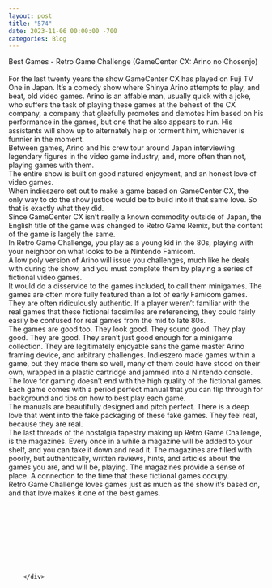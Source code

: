 ```yaml
---
layout: post
title: "574"
date: 2023-11-06 00:00:00 -700
categories: Blog
---
```


<div class="blog-content">
				<div class="paragraph"><span><span>Best Games - Retro Game Challenge (GameCenter CX: Arino no Chosenjo)</span></span><br><span></span><br><span><span>For the last twenty years the show GameCenter CX has played on Fuji TV One in Japan. It&rsquo;s a comedy show where Shinya Arino attempts to play, and beat, old video games. Arino is an affable man, usually quick with a joke, who suffers the task of playing these games at the behest of the CX company, a company that gleefully promotes and demotes him based on his performance in the games, but one that he also appears to run. His assistants will show up to alternately help or torment him, whichever is funnier in the moment.</span></span><br><span></span><span><span>Between games, Arino and his crew tour around Japan interviewing legendary figures in the video game industry, and, more often than not, playing games with them.</span></span><br><span></span><span><span>The entire show is built on good natured enjoyment, and an honest love of video games.&nbsp;</span></span><br><span></span><span><span>When indieszero set out to make a game based on GameCenter CX, the only way to do the show justice would be to build into it that same love. So that is exactly what they did.&nbsp;</span></span><br><span></span><span><span>Since GameCenter CX isn&rsquo;t really a known commodity outside of Japan, the English title of the game was changed to Retro Game Remix, but the content of the game is largely the same.</span></span><br><span></span><span><span>In Retro Game Challenge, you play as a young kid in the 80s, playing with your neighbor on what looks to be a Nintendo Famicom.</span></span><br><span></span><span><span>A low poly version of Arino will issue you challenges, much like he deals with during the show, and you must complete them by playing a series of fictional video games.</span></span><br><span></span><span><span>It would do a disservice to the games included, to call them minigames. The games are often more fully featured than a lot of early Famicom games. They are often ridiculously authentic. If a player weren&rsquo;t familiar with the real games that these fictional facsimiles are referencing, they could fairly easily be confused for real games from the mid to late 80s.</span></span><br><span></span><span><span>The games are good too. They look good. They sound good. They play good. They are good. They aren&rsquo;t just good enough for a minigame collection. They are legitimately enjoyable sans the game master Arino framing device, and arbitrary challenges. Indieszero made games within a game, but they made them so well, many of them could have stood on their own, wrapped in a plastic cartridge and jammed into a Nintendo console.</span></span><br><span></span><span><span>The love for gaming doesn&rsquo;t end with the high quality of the fictional games. Each game comes with a period perfect manual that you can flip through for background and tips on how to best play each game.</span></span><br><span></span><span><span>The manuals are beautifully designed and pitch perfect. There is a deep love that went into the fake packaging of these fake games. They feel real, because they are real.</span></span><br><span></span><span><span>The last threads of the nostalgia tapestry making up Retro Game Challenge, is the magazines. Every once in a while a magazine will be added to your shelf, and you can take it down and read it. The magazines are filled with poorly, but authentically, written reviews, hints, and articles about the games you are, and will be, playing. The magazines provide a sense of place. A connection to the time that these fictional games occupy.</span></span><br><span></span><span><span>Retro Game Challenge loves games just as much as the show it&rsquo;s based on, and that love makes it one of the best games.</span></span><br><span></span><br><br><br><br><br><br><br>&#8203;</div>

		</div>
        